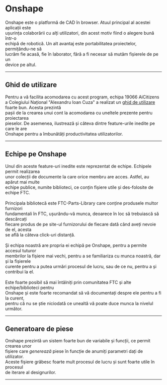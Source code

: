 # **Onshape**

Onshape este o platformă de CAD în browser. Atuul principal al acestei aplicații este  
ușurința colaborării cu alți utilizatori, din acest motiv fiind o alegere bună într-o  
echipă de robotică. Un alt avantaj este portabilitatea proiectelor, permițându-ne să  
lucrăm fie acasă, fie în laborator, fără a fi necesar să mutâm fișierele de pe un  
device pe altul.

<hr>

## **Ghid de utilizare**

Pentru a vă facilita acomodarea cu acest program, echipa 19066 AiCitizens a Colegiului
Național "Alexandru Ioan Cuza" a realizat un <a href="/cad/media/ghid-onshape.pdf" target="_blank">ghid de utilizare</a> foarte bun. Acesta prezintă  
pașii de la crearea unui cont la acomodarea cu uneltele prezente pentru proiectarea  
pieselor. De asemenea, ilustrează și câteva dintre feature-urile inedite pe care le are  
Onshape pentru a îmbunătăți productivitatea utilizatorilor.

<hr>

## **Echipe pe Onshape**

Unul din aceste feature-uri inedite este reprezentat de echipe. Echipele permit realizarea  
unor colecții de documente la care orice membru are acces. Astfel, au apărut mai multe  
echipe publice, numite biblioteci, ce conțin fișiere utile și des-folosite de echipe FTC.  
<br>
Principala bibliotecă este FTC-Parts-Library care conține produsele multor furnizori  
fundamentali în FTC, ușurându-vă munca, deoarece în loc să trebuiască să descărcați  
fiecare produs de pe site-ul furnizorului de fiecare dată când aveți nevoie de el, acesta  
se află la câteva click-uri distanță.  
<br>
Și echipa noastră are propria ei echipă pe Onshape, pentru a permite accesul tuturor  
membrilor la fișiere mai vechi, pentru a se familiariza cu munca noastră, dar și la fișierele  
curente pentru a putea urmări procesul de lucru, sau de ce nu, pentru a și contribui la el.  
<br>
Este foarte posibil să mai întâlniți prin comunitatea FTC și alte echipe/biblioteci pentru  
Onshape și este foarte recomandat să vă documentați despre ele pentru a fi la curent,  
pentru că nu se știe niciodată ce unealtă vă poate duce munca la nivelul următor.

<hr>

## **Generatoare de piese**

Onshape prezintă un sistem foarte bun de variabile și funcții, ce permit crearea unor  
fișiere care _generează_ piese în funcție de anumiți parametri dați de utilizator.  
Aceste fișiere grăbesc foarte mult procesul de lucru și sunt foarte utile în procesul  
de iterare al designurilor.

<hr>
